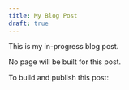 ```yaml
---
title: My Blog Post
draft: true
---
```


This is my in-progress blog post.

No page will be built for this post.

To build and publish this post:
